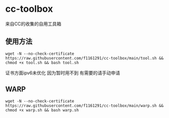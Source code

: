 # cc-toolbox

来自CC的收集的自用工具箱


## 使用方法

```shell
wget -N --no-check-certificate https://raw.githubusercontent.com/f1161291/cc-toolbox/main/tool.sh && chmod +x tool.sh && bash tool.sh
```

证书方面ipv6未优化 因为暂时用不到 有需要的请手动申请

## WARP
```shell
wget -N --no-check-certificate https://raw.githubusercontent.com/f1161291/cc-toolbox/main/warp.sh && chmod +x warp.sh && bash warp.sh
```
